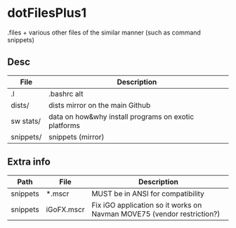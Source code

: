 # dotFilesPlus1
.files + various other files of the similar manner (such as command snippets)

## Desc
File | Description
-- | --
.l | .bashrc alt
dists/ | dists mirror on the main Github
sw stats/ | data on how&why install programs on exotic platforms
snippets/ | snippets (mirror)

## Extra info

Path | File | Description
-- | -- | --
snippets | *.mscr | MUST be in ANSI for compatibility
snippets | iGoFX.mscr | Fix iGO application so it works on Navman MOVE75 (vendor restriction?)

